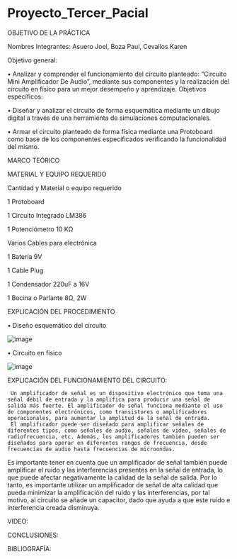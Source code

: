 # Proyecto_Tercer_Pacial

OBJETIVO DE LA PRÁCTICA

Nombres Integrantes: Asuero Joel, Boza Paul, Cevallos Karen

Objetivo general:

•	     Analizar y comprender el funcionamiento del circuito planteado: “Circuito Mini Amplificador De Audio”, mediante sus componentes y la realización del circuito en físico para un mejor desempeño y aprendizaje.
Objetivos específicos: 

•	     Diseñar y analizar el circuito de forma esquemática mediante un dibujo digital a través de una herramienta de simulaciones computacionales.

•	     Armar el circuito planteado de forma física mediante una Protoboard como base de los componentes especificados verificando la funcionalidad del mismo.   

MARCO TEÓRICO

MATERIAL Y EQUIPO REQUERIDO

Cantidad y Material o equipo requerido

1	Protoboard

1	Circuito Integrado LM386

1	Potenciómetro 10 KΩ

Varios	Cables para electrónica

1	Batería 9V

1	Cable Plug

1	Condensador 220uF a 16V

1	Bocina o Parlante 8Ω, 2W

EXPLICACIÓN DEL PROCEDIMIENTO

•	Diseño esquemático del circuito

![image](https://user-images.githubusercontent.com/116674536/221749505-1a2e2be7-2e90-4de2-b6cc-adfe7c363850.png)

•	Circuito en físico

![image](https://user-images.githubusercontent.com/116674536/221751082-ff83cc7f-477e-4e10-b459-c1abdfcedd20.png)


EXPLICACIÓN DEL FUNCIONAMIENTO DEL CIRCUITO:

     Un amplificador de señal es un dispositivo electrónico que toma una señal débil de entrada y la amplifica para producir una señal de salida más fuerte. El amplificador de señal funciona mediante el uso de componentes electrónicos, como transistores o amplificadores operacionales, para aumentar la amplitud de la señal de entrada.
     El amplificador puede ser diseñado para amplificar señales de diferentes tipos, como señales de audio, señales de video, señales de radiofrecuencia, etc. Además, los amplificadores también pueden ser diseñados para operar en diferentes rangos de frecuencia, desde frecuencias de audio hasta frecuencias de microondas.
     
Es importante tener en cuenta que un amplificador de señal también puede amplificar el ruido y las interferencias presentes en la señal de entrada, lo que puede afectar negativamente la calidad de la señal de salida. Por lo tanto, es importante utilizar un amplificador de señal de alta calidad que pueda minimizar la amplificación del ruido y las interferencias, por tal motivo, al circuito se añade un capacitor, dado que ayuda a que este ruido e interferencia creada disminuya. 


VIDEO:

CONCLUSIONES:


BIBLIOGRAFÍA:
